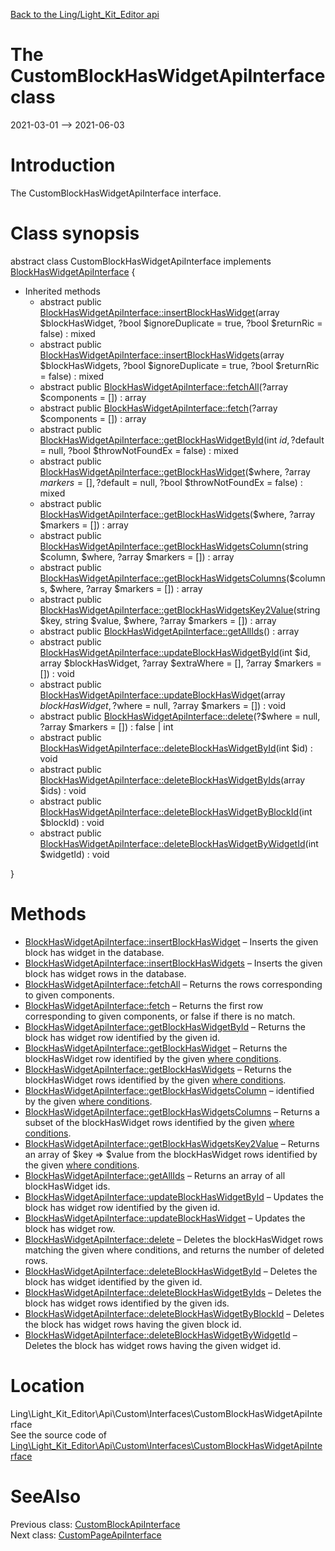 [Back to the Ling/Light_Kit_Editor api](https://github.com/lingtalfi/Light_Kit_Editor/blob/master/doc/api/Ling/Light_Kit_Editor.md)



The CustomBlockHasWidgetApiInterface class
================
2021-03-01 --> 2021-06-03






Introduction
============

The CustomBlockHasWidgetApiInterface interface.



Class synopsis
==============


abstract class <span class="pl-k">CustomBlockHasWidgetApiInterface</span> implements [BlockHasWidgetApiInterface](https://github.com/lingtalfi/Light_Kit_Editor/blob/master/doc/api/Ling/Light_Kit_Editor/Api/Generated/Interfaces/BlockHasWidgetApiInterface.md) {

- Inherited methods
    - abstract public [BlockHasWidgetApiInterface::insertBlockHasWidget](https://github.com/lingtalfi/Light_Kit_Editor/blob/master/doc/api/Ling/Light_Kit_Editor/Api/Generated/Interfaces/BlockHasWidgetApiInterface/insertBlockHasWidget.md)(array $blockHasWidget, ?bool $ignoreDuplicate = true, ?bool $returnRic = false) : mixed
    - abstract public [BlockHasWidgetApiInterface::insertBlockHasWidgets](https://github.com/lingtalfi/Light_Kit_Editor/blob/master/doc/api/Ling/Light_Kit_Editor/Api/Generated/Interfaces/BlockHasWidgetApiInterface/insertBlockHasWidgets.md)(array $blockHasWidgets, ?bool $ignoreDuplicate = true, ?bool $returnRic = false) : mixed
    - abstract public [BlockHasWidgetApiInterface::fetchAll](https://github.com/lingtalfi/Light_Kit_Editor/blob/master/doc/api/Ling/Light_Kit_Editor/Api/Generated/Interfaces/BlockHasWidgetApiInterface/fetchAll.md)(?array $components = []) : array
    - abstract public [BlockHasWidgetApiInterface::fetch](https://github.com/lingtalfi/Light_Kit_Editor/blob/master/doc/api/Ling/Light_Kit_Editor/Api/Generated/Interfaces/BlockHasWidgetApiInterface/fetch.md)(?array $components = []) : array
    - abstract public [BlockHasWidgetApiInterface::getBlockHasWidgetById](https://github.com/lingtalfi/Light_Kit_Editor/blob/master/doc/api/Ling/Light_Kit_Editor/Api/Generated/Interfaces/BlockHasWidgetApiInterface/getBlockHasWidgetById.md)(int $id, ?$default = null, ?bool $throwNotFoundEx = false) : mixed
    - abstract public [BlockHasWidgetApiInterface::getBlockHasWidget](https://github.com/lingtalfi/Light_Kit_Editor/blob/master/doc/api/Ling/Light_Kit_Editor/Api/Generated/Interfaces/BlockHasWidgetApiInterface/getBlockHasWidget.md)($where, ?array $markers = [], ?$default = null, ?bool $throwNotFoundEx = false) : mixed
    - abstract public [BlockHasWidgetApiInterface::getBlockHasWidgets](https://github.com/lingtalfi/Light_Kit_Editor/blob/master/doc/api/Ling/Light_Kit_Editor/Api/Generated/Interfaces/BlockHasWidgetApiInterface/getBlockHasWidgets.md)($where, ?array $markers = []) : array
    - abstract public [BlockHasWidgetApiInterface::getBlockHasWidgetsColumn](https://github.com/lingtalfi/Light_Kit_Editor/blob/master/doc/api/Ling/Light_Kit_Editor/Api/Generated/Interfaces/BlockHasWidgetApiInterface/getBlockHasWidgetsColumn.md)(string $column, $where, ?array $markers = []) : array
    - abstract public [BlockHasWidgetApiInterface::getBlockHasWidgetsColumns](https://github.com/lingtalfi/Light_Kit_Editor/blob/master/doc/api/Ling/Light_Kit_Editor/Api/Generated/Interfaces/BlockHasWidgetApiInterface/getBlockHasWidgetsColumns.md)($columns, $where, ?array $markers = []) : array
    - abstract public [BlockHasWidgetApiInterface::getBlockHasWidgetsKey2Value](https://github.com/lingtalfi/Light_Kit_Editor/blob/master/doc/api/Ling/Light_Kit_Editor/Api/Generated/Interfaces/BlockHasWidgetApiInterface/getBlockHasWidgetsKey2Value.md)(string $key, string $value, $where, ?array $markers = []) : array
    - abstract public [BlockHasWidgetApiInterface::getAllIds](https://github.com/lingtalfi/Light_Kit_Editor/blob/master/doc/api/Ling/Light_Kit_Editor/Api/Generated/Interfaces/BlockHasWidgetApiInterface/getAllIds.md)() : array
    - abstract public [BlockHasWidgetApiInterface::updateBlockHasWidgetById](https://github.com/lingtalfi/Light_Kit_Editor/blob/master/doc/api/Ling/Light_Kit_Editor/Api/Generated/Interfaces/BlockHasWidgetApiInterface/updateBlockHasWidgetById.md)(int $id, array $blockHasWidget, ?array $extraWhere = [], ?array $markers = []) : void
    - abstract public [BlockHasWidgetApiInterface::updateBlockHasWidget](https://github.com/lingtalfi/Light_Kit_Editor/blob/master/doc/api/Ling/Light_Kit_Editor/Api/Generated/Interfaces/BlockHasWidgetApiInterface/updateBlockHasWidget.md)(array $blockHasWidget, ?$where = null, ?array $markers = []) : void
    - abstract public [BlockHasWidgetApiInterface::delete](https://github.com/lingtalfi/Light_Kit_Editor/blob/master/doc/api/Ling/Light_Kit_Editor/Api/Generated/Interfaces/BlockHasWidgetApiInterface/delete.md)(?$where = null, ?array $markers = []) : false | int
    - abstract public [BlockHasWidgetApiInterface::deleteBlockHasWidgetById](https://github.com/lingtalfi/Light_Kit_Editor/blob/master/doc/api/Ling/Light_Kit_Editor/Api/Generated/Interfaces/BlockHasWidgetApiInterface/deleteBlockHasWidgetById.md)(int $id) : void
    - abstract public [BlockHasWidgetApiInterface::deleteBlockHasWidgetByIds](https://github.com/lingtalfi/Light_Kit_Editor/blob/master/doc/api/Ling/Light_Kit_Editor/Api/Generated/Interfaces/BlockHasWidgetApiInterface/deleteBlockHasWidgetByIds.md)(array $ids) : void
    - abstract public [BlockHasWidgetApiInterface::deleteBlockHasWidgetByBlockId](https://github.com/lingtalfi/Light_Kit_Editor/blob/master/doc/api/Ling/Light_Kit_Editor/Api/Generated/Interfaces/BlockHasWidgetApiInterface/deleteBlockHasWidgetByBlockId.md)(int $blockId) : void
    - abstract public [BlockHasWidgetApiInterface::deleteBlockHasWidgetByWidgetId](https://github.com/lingtalfi/Light_Kit_Editor/blob/master/doc/api/Ling/Light_Kit_Editor/Api/Generated/Interfaces/BlockHasWidgetApiInterface/deleteBlockHasWidgetByWidgetId.md)(int $widgetId) : void

}






Methods
==============

- [BlockHasWidgetApiInterface::insertBlockHasWidget](https://github.com/lingtalfi/Light_Kit_Editor/blob/master/doc/api/Ling/Light_Kit_Editor/Api/Generated/Interfaces/BlockHasWidgetApiInterface/insertBlockHasWidget.md) &ndash; Inserts the given block has widget in the database.
- [BlockHasWidgetApiInterface::insertBlockHasWidgets](https://github.com/lingtalfi/Light_Kit_Editor/blob/master/doc/api/Ling/Light_Kit_Editor/Api/Generated/Interfaces/BlockHasWidgetApiInterface/insertBlockHasWidgets.md) &ndash; Inserts the given block has widget rows in the database.
- [BlockHasWidgetApiInterface::fetchAll](https://github.com/lingtalfi/Light_Kit_Editor/blob/master/doc/api/Ling/Light_Kit_Editor/Api/Generated/Interfaces/BlockHasWidgetApiInterface/fetchAll.md) &ndash; Returns the rows corresponding to given components.
- [BlockHasWidgetApiInterface::fetch](https://github.com/lingtalfi/Light_Kit_Editor/blob/master/doc/api/Ling/Light_Kit_Editor/Api/Generated/Interfaces/BlockHasWidgetApiInterface/fetch.md) &ndash; Returns the first row corresponding to given components, or false if there is no match.
- [BlockHasWidgetApiInterface::getBlockHasWidgetById](https://github.com/lingtalfi/Light_Kit_Editor/blob/master/doc/api/Ling/Light_Kit_Editor/Api/Generated/Interfaces/BlockHasWidgetApiInterface/getBlockHasWidgetById.md) &ndash; Returns the block has widget row identified by the given id.
- [BlockHasWidgetApiInterface::getBlockHasWidget](https://github.com/lingtalfi/Light_Kit_Editor/blob/master/doc/api/Ling/Light_Kit_Editor/Api/Generated/Interfaces/BlockHasWidgetApiInterface/getBlockHasWidget.md) &ndash; Returns the blockHasWidget row identified by the given [where conditions](https://github.com/lingtalfi/SimplePdoWrapper#the-where-conditions).
- [BlockHasWidgetApiInterface::getBlockHasWidgets](https://github.com/lingtalfi/Light_Kit_Editor/blob/master/doc/api/Ling/Light_Kit_Editor/Api/Generated/Interfaces/BlockHasWidgetApiInterface/getBlockHasWidgets.md) &ndash; Returns the blockHasWidget rows identified by the given [where conditions](https://github.com/lingtalfi/SimplePdoWrapper#the-where-conditions).
- [BlockHasWidgetApiInterface::getBlockHasWidgetsColumn](https://github.com/lingtalfi/Light_Kit_Editor/blob/master/doc/api/Ling/Light_Kit_Editor/Api/Generated/Interfaces/BlockHasWidgetApiInterface/getBlockHasWidgetsColumn.md) &ndash; identified by the given [where conditions](https://github.com/lingtalfi/SimplePdoWrapper#the-where-conditions).
- [BlockHasWidgetApiInterface::getBlockHasWidgetsColumns](https://github.com/lingtalfi/Light_Kit_Editor/blob/master/doc/api/Ling/Light_Kit_Editor/Api/Generated/Interfaces/BlockHasWidgetApiInterface/getBlockHasWidgetsColumns.md) &ndash; Returns a subset of the blockHasWidget rows identified by the given [where conditions](https://github.com/lingtalfi/SimplePdoWrapper#the-where-conditions).
- [BlockHasWidgetApiInterface::getBlockHasWidgetsKey2Value](https://github.com/lingtalfi/Light_Kit_Editor/blob/master/doc/api/Ling/Light_Kit_Editor/Api/Generated/Interfaces/BlockHasWidgetApiInterface/getBlockHasWidgetsKey2Value.md) &ndash; Returns an array of $key => $value from the blockHasWidget rows identified by the given [where conditions](https://github.com/lingtalfi/SimplePdoWrapper#the-where-conditions).
- [BlockHasWidgetApiInterface::getAllIds](https://github.com/lingtalfi/Light_Kit_Editor/blob/master/doc/api/Ling/Light_Kit_Editor/Api/Generated/Interfaces/BlockHasWidgetApiInterface/getAllIds.md) &ndash; Returns an array of all blockHasWidget ids.
- [BlockHasWidgetApiInterface::updateBlockHasWidgetById](https://github.com/lingtalfi/Light_Kit_Editor/blob/master/doc/api/Ling/Light_Kit_Editor/Api/Generated/Interfaces/BlockHasWidgetApiInterface/updateBlockHasWidgetById.md) &ndash; Updates the block has widget row identified by the given id.
- [BlockHasWidgetApiInterface::updateBlockHasWidget](https://github.com/lingtalfi/Light_Kit_Editor/blob/master/doc/api/Ling/Light_Kit_Editor/Api/Generated/Interfaces/BlockHasWidgetApiInterface/updateBlockHasWidget.md) &ndash; Updates the block has widget row.
- [BlockHasWidgetApiInterface::delete](https://github.com/lingtalfi/Light_Kit_Editor/blob/master/doc/api/Ling/Light_Kit_Editor/Api/Generated/Interfaces/BlockHasWidgetApiInterface/delete.md) &ndash; Deletes the blockHasWidget rows matching the given where conditions, and returns the number of deleted rows.
- [BlockHasWidgetApiInterface::deleteBlockHasWidgetById](https://github.com/lingtalfi/Light_Kit_Editor/blob/master/doc/api/Ling/Light_Kit_Editor/Api/Generated/Interfaces/BlockHasWidgetApiInterface/deleteBlockHasWidgetById.md) &ndash; Deletes the block has widget identified by the given id.
- [BlockHasWidgetApiInterface::deleteBlockHasWidgetByIds](https://github.com/lingtalfi/Light_Kit_Editor/blob/master/doc/api/Ling/Light_Kit_Editor/Api/Generated/Interfaces/BlockHasWidgetApiInterface/deleteBlockHasWidgetByIds.md) &ndash; Deletes the block has widget rows identified by the given ids.
- [BlockHasWidgetApiInterface::deleteBlockHasWidgetByBlockId](https://github.com/lingtalfi/Light_Kit_Editor/blob/master/doc/api/Ling/Light_Kit_Editor/Api/Generated/Interfaces/BlockHasWidgetApiInterface/deleteBlockHasWidgetByBlockId.md) &ndash; Deletes the block has widget rows having the given block id.
- [BlockHasWidgetApiInterface::deleteBlockHasWidgetByWidgetId](https://github.com/lingtalfi/Light_Kit_Editor/blob/master/doc/api/Ling/Light_Kit_Editor/Api/Generated/Interfaces/BlockHasWidgetApiInterface/deleteBlockHasWidgetByWidgetId.md) &ndash; Deletes the block has widget rows having the given widget id.





Location
=============
Ling\Light_Kit_Editor\Api\Custom\Interfaces\CustomBlockHasWidgetApiInterface<br>
See the source code of [Ling\Light_Kit_Editor\Api\Custom\Interfaces\CustomBlockHasWidgetApiInterface](https://github.com/lingtalfi/Light_Kit_Editor/blob/master/Api/Custom/Interfaces/CustomBlockHasWidgetApiInterface.php)



SeeAlso
==============
Previous class: [CustomBlockApiInterface](https://github.com/lingtalfi/Light_Kit_Editor/blob/master/doc/api/Ling/Light_Kit_Editor/Api/Custom/Interfaces/CustomBlockApiInterface.md)<br>Next class: [CustomPageApiInterface](https://github.com/lingtalfi/Light_Kit_Editor/blob/master/doc/api/Ling/Light_Kit_Editor/Api/Custom/Interfaces/CustomPageApiInterface.md)<br>
